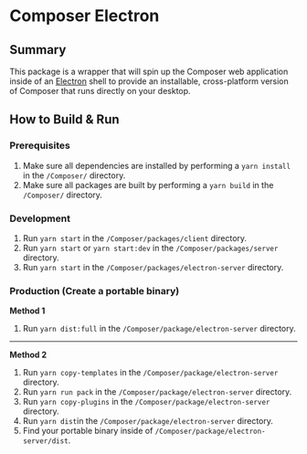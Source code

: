 # Composer Electron

## Summary

This package is a wrapper that will spin up the Composer web application inside of an [Electron](https://www.electronjs.org/) shell to provide an installable, cross-platform version of Composer that runs directly on your desktop.

## How to Build & Run

### Prerequisites

1. Make sure all dependencies are installed by performing a `yarn install` in the `/Composer/` directory.
1. Make sure all packages are built by performing a `yarn build` in the `/Composer/` directory.

### Development

1. Run `yarn start` in the `/Composer/packages/client` directory.
1. Run `yarn start` or `yarn start:dev` in the `/Composer/packages/server` directory.
1. Run `yarn start` in the `/Composer/packages/electron-server` directory.

### Production (Create a portable binary)

**Method 1**

1. Run `yarn dist:full` in the `/Composer/package/electron-server` directory.

----

**Method 2**

1. Run `yarn copy-templates` in the `/Composer/package/electron-server` directory.
1. Run `yarn run pack` in the `/Composer/package/electron-server` directory. 
1. Run `yarn copy-plugins` in the `/Composer/package/electron-server` directory.
1. Run `yarn dist`in the `/Composer/package/electron-server` directory.
1. Find your portable binary inside of `/Composer/package/electron-server/dist`.
